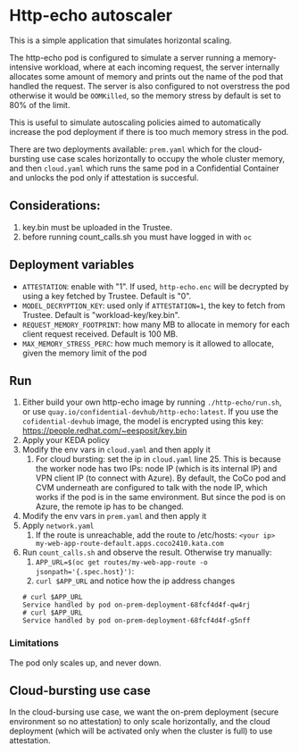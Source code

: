 # Http-echo autoscaler

This is a simple application that simulates horizontal scaling.

The http-echo pod is configured to simulate a server running a memory-intensive workload, where at each incoming request, the server internally allocates some amount of memory and prints out the name of the pod that handled the request. The server is also configured to not overstress the pod otherwise it would be `OOMKilled`, so the memory stress by default is set to 80% of the limit.

This is useful to simulate autoscaling policies aimed to automatically increase the pod deployment if there is too much memory stress in the pod.

There are two deployments available: `prem.yaml` which for the cloud-bursting use case scales horizontally to occupy the whole cluster memory, and then `cloud.yaml` which runs the same pod in a Confidential Container and unlocks the pod only if attestation is succesful.

## Considerations:

1. key.bin must be uploaded in the Trustee.
2. before running count_calls.sh you must have logged in with `oc`

## Deployment variables

* `ATTESTATION`: enable with "1". If used, `http-echo.enc` will be decrypted by using a key fetched by Trustee. Default is "0".
* `MODEL_DECRYPTION_KEY`: used only if `ATTESTATION=1`, the key to fetch from Trustee. Default is "workload-key/key.bin".
* `REQUEST_MEMORY_FOOTPRINT`: how many MB to allocate in memory for each client request received. Default is 100 MB.
* `MAX_MEMORY_STRESS_PERC`: how much memory is it allowed to allocate, given the memory limit of the pod

## Run

1. Either build your own http-echo image by running `./http-echo/run.sh`, or use `quay.io/confidential-devhub/http-echo:latest`. If you use the `cofidential-devhub` image, the model is encrypted using this key: https://people.redhat.com/~eesposit/key.bin
1. Apply your KEDA policy
2. Modify the env vars in `cloud.yaml` and then apply it
   1. For cloud bursting: set the ip in `cloud.yaml` line 25. This is because the worker node has two IPs: node IP (which is its internal IP) and VPN client IP (to connect with Azure). By default, the CoCo pod and CVM underneath are configured to talk with the node IP, which works if the pod is in the same environment. But since the pod is on Azure, the remote ip has to be changed.
3. Modify the env vars in `prem.yaml` and then apply it
4. Apply `network.yaml`
   1. If the route is unreachable, add the route to /etc/hosts: `<your ip>      my-web-app-route-default.apps.coco2410.kata.com`
5. Run `count_calls.sh` and observe the result. Otherwise try manually:
   1. `APP_URL=$(oc get routes/my-web-app-route -o jsonpath='{.spec.host}')`:
   2. `curl $APP_URL` and notice how the ip address changes
	```
	# curl $APP_URL
	Service handled by pod on-prem-deployment-68fcf4d4f-qw4rj
	# curl $APP_URL
	Service handled by pod on-prem-deployment-68fcf4d4f-g5nff
	```
### Limitations

The pod only scales up, and never down.

## Cloud-bursting use case

In the cloud-bursing use case, we want the on-prem deployment (secure environment so no attestation) to only scale horizontally, and the cloud deployment (which will be activated only when the cluster is full) to use attestation.